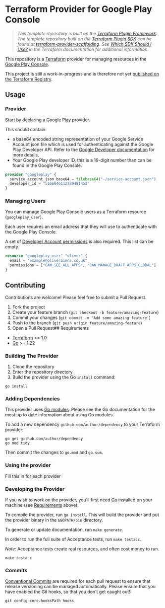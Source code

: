 # Terraform Provider for Google Play Console

> _This template repository is built on the [Terraform Plugin Framework](https://github.com/hashicorp/terraform-plugin-framework). The template repository built on the [Terraform Plugin SDK](https://github.com/hashicorp/terraform-plugin-sdk) can be found at [terraform-provider-scaffolding](https://github.com/hashicorp/terraform-provider-scaffolding). See [Which SDK Should I Use?](https://developer.hashicorp.com/terraform/plugin/framework-benefits) in the Terraform documentation for additional information._

This repository is a [Terraform](https://www.terraform.io) provider for managing resources in the [Google Play Console](https://developers.google.com/android-publisher/api-ref/rest).

This project is still a work-in-progress and is therefore not yet [published on the Terraform Registry](https://developer.hashicorp.com/terraform/registry/providers/publishing).

## Usage

### Provider

Start by declaring a Google Play provider.

This should contain:

- a base64 encoded string representation of your Google Service Account json file which is used for authenticating against the Google Play Developer API. Refer to the [Google Developer documentation](https://developers.google.com/android-publisher/getting_started/?hl=en) for more details.
- Your Google Play developer ID, this is a 19-digit number than can be found in the Google Play Console.

```tf
provider "googleplay" {
  service_account_json_base64 = filebase64("~/service-account.json")
  developer_id = "5166846112789481453"
}
```

### Managing Users

You can manage Google Play Console users as a Terraform resource (`googleplay_user`).

Each user requires an email address that they will use to authenticate with the Google Play Console.

A set of [Developer Account permissions](https://developers.google.com/android-publisher/api-ref/rest/v3/users#DeveloperLevelPermission) is also required. This list can be empty.

```tf
resource "googleplay_user" "oliver" {
  email = "example@oliverbinns.co.uk"
  permissions = ["CAN_SEE_ALL_APPS", "CAN_MANAGE_DRAFT_APPS_GLOBAL"]
}
```


## Contributing

Contributions are welcome! Please feel free to submit a Pull Request.

1. Fork the project
2. Create your feature branch (`git checkout -b feature/amazing-feature`)
3. Commit your changes (`git commit -m 'Add some amazing feature'`)
4. Push to the branch (`git push origin feature/amazing-feature`)
5. Open a Pull Request## Requirements

- [Terraform](https://developer.hashicorp.com/terraform/downloads) >= 1.0
- [Go](https://golang.org/doc/install) >= 1.22

### Building The Provider

1. Clone the repository
1. Enter the repository directory
1. Build the provider using the Go `install` command:

```shell
go install
```

### Adding Dependencies

This provider uses [Go modules](https://github.com/golang/go/wiki/Modules).
Please see the Go documentation for the most up to date information about using Go modules.

To add a new dependency `github.com/author/dependency` to your Terraform provider:

```shell
go get github.com/author/dependency
go mod tidy
```

Then commit the changes to `go.mod` and `go.sum`.

### Using the provider

Fill this in for each provider

### Developing the Provider

If you wish to work on the provider, you'll first need [Go](http://www.golang.org) installed on your machine (see [Requirements](#requirements) above).

To compile the provider, run `go install`. This will build the provider and put the provider binary in the `$GOPATH/bin` directory.

To generate or update documentation, run `make generate`.

In order to run the full suite of Acceptance tests, run `make testacc`.

*Note:* Acceptance tests create real resources, and often cost money to run.

```shell
make testacc
```

### Commits

[Conventional Commits](https://www.conventionalcommits.org/en/v1.0.0/) are required for each pull request to ensure that release versioning can be managed automatically.
Please ensure that you have enabled the Git hooks, so that you don't get caught out!:
```
git config core.hooksPath hooks
```